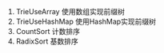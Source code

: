 1. TrieUseArray 
   使用数组实现前缀树
2. TrieUseHashMap 
   使用HashMap实现前缀树
3. CountSort 
   计数排序
4. RadixSort 
   基数排序